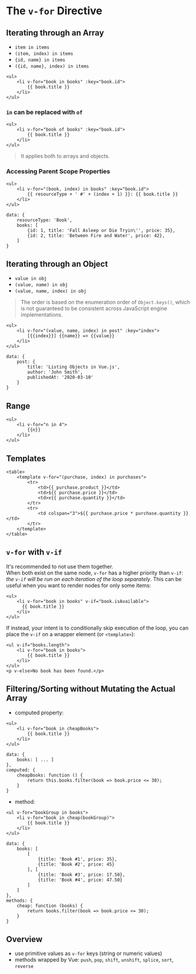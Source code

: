 # The `v-for` Directive

## Iterating through an Array

* `item in items`
* `(item, index) in items`
* `{id, name} in items`
* `({id, name}, index) in items`

```
<ul>
	<li v-for="book in books" :key="book.id">
		{{ book.title }}
	</li>
</ul>
```

### `in` can be replaced with `of`

```
<ul>
	<li v-for="book of books" :key="book.id">
		{{ book.title }}
	</li>
</ul>
```

> It applies both to arrays and objects.

### Accessing Parent Scope Properties

```
<ul>
	<li v-for="(book, index) in books" :key="book.id">
		{{ resourceType + ' #' + (index + 1) }}: {{ book.title }}
	</li>
</ul>
```

```
data: {
	resourceType: 'Book',
	books: [
		{id: 1, title: 'Fall Asleep or Die Tryin\'', price: 35},
		{id: 2, title: 'Between Fire and Water', price: 42},
	]
}
```

## Iterating through an Object

* `value in obj`
* `(value, name) in obj`
* `(value, name, index) in obj`

> The order is based on the enumeration order of `Object.keys()`, which is not guaranteed to be consistent across JavaScript engine implementations.

```
<ul>
	<li v-for="(value, name, index) in post" :key="index">
		[{{index}}] {{name}} => {{value}}
	</li>
</ul>
```

```
data: {
	post: {
		title: 'Listing Objects in Vue.js',
		author: 'John Smith',
		publishedAt: '2020-03-10'
	}
}
```

## Range

```
<ul>
	<li v-for="n in 4">
		{{n}}
	</li>
</ul>
```

## Templates

```
<table>
	<template v-for="(purchase, index) in purchases">
		<tr>
			<td>{{ purchase.product }}</td>
			<td>${{ purchase.price }}</td>
			<td>x{{ purchase.quantity }}</td>
		</tr>
		<tr>
			<td colspan="3">${{ purchase.price * purchase.quantity }}</td>
		</tr>
	</template>
</table>
```

## `v-for` with `v-if`

It's recommended to not use them together.  
When both exist on the same node, `v-for` has a higher priority than `v-if`: _the `v-if` will be run on each iteration of the loop separately_. This can be useful when you want to render nodes for only some items:

```
<ul>
	<li v-for="book in books" v-if="book.isAvailable">
	  {{ book.title }}
	</li>
</ul>
```

If instead, your intent is to conditionally skip execution of the loop, you can place the `v-if` on a wrapper element (or `<template>`):

```
<ul v-if="books.length">
	<li v-for="book in books">
		{{ book.title }}
	</li>
</ul>
<p v-else>No book has been found.</p>
```

## Filtering/Sorting without Mutating the Actual Array

* computed property:

```
<ul>
	<li v-for="book in cheapBooks">
		{{ book.title }}
	</li>
</ul>
```

```
data: {
	books: [ ... ]
},
computed: {
	cheapBooks: function () {
		return this.books.filter(book => book.price <= 30);
	}
}
```

* method:

```
<ul v-for="bookGroup in books">
	<li v-for="book in cheap(bookGroup)">
		{{ book.title }}
	</li>
</ul>
```

```
data: {
	books: [
		[
			{title: 'Book #1', price: 35},
			{title: 'Book #2', price: 45}
		], [
			{title: 'Book #3', price: 17.50},
			{title: 'Book #4', price: 47.50}
		]
	]
},
methods: {
	cheap: function (books) {
		return books.filter(book => book.price <= 30);
	}
}
```

## Overview

* use primitive values as `v-for` keys (string or numeric values)
* methods wrapped by Vue: `push`, `pop`, `shift`, `unshift`, `splice`, `sort`, `reverse`
